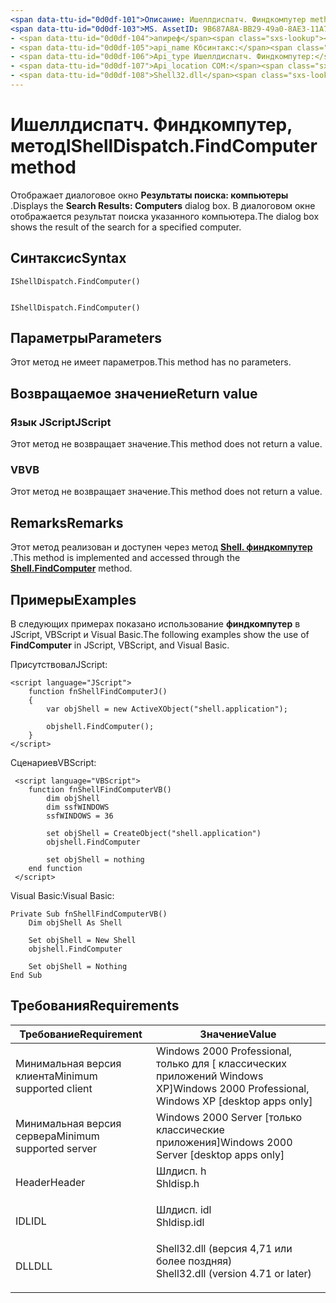 ```yaml
---
<span data-ttu-id="0d0df-101">Описание: Ишеллдиспатч. Финдкомпутер method-"отображает диалоговое окно" результаты поиска: компьютеры ".</span><span class="sxs-lookup"><span data-stu-id="0d0df-101">description: IShellDispatch.FindComputer method - 'Displays the Search Results: Computers dialog box.</span></span> <span data-ttu-id="0d0df-102">В диалоговом окне отображается результат поиска указанного компьютера.</span><span class="sxs-lookup"><span data-stu-id="0d0df-102">The dialog box shows the result of the search for a specified computer.'</span></span>
<span data-ttu-id="0d0df-103">MS. AssetID: 9B687A8A-BB29-49a0-8AE3-11A75FAF3257 Title: метод Ишеллдиспатч. Финдкомпутер (Шлдисп. h) MS. Topic: ссылка на MS. Date: 05/31/2018 topic_type:</span><span class="sxs-lookup"><span data-stu-id="0d0df-103">ms.assetid: 9B687A8A-BB29-49a0-8AE3-11A75FAF3257 title: IShellDispatch.FindComputer method (Shldisp.h) ms.topic: reference ms.date: 05/31/2018 topic_type:</span></span> 
- <span data-ttu-id="0d0df-104">апиреф</span><span class="sxs-lookup"><span data-stu-id="0d0df-104">APIRef</span></span>
- <span data-ttu-id="0d0df-105">api_name Кбсинтакс:</span><span class="sxs-lookup"><span data-stu-id="0d0df-105">kbSyntax api_name:</span></span> 
- <span data-ttu-id="0d0df-106">Api_type Ишеллдиспатч. Финдкомпутер:</span><span class="sxs-lookup"><span data-stu-id="0d0df-106">IShellDispatch.FindComputer api_type:</span></span> 
- <span data-ttu-id="0d0df-107">Api_location COM:</span><span class="sxs-lookup"><span data-stu-id="0d0df-107">COM api_location:</span></span> 
- <span data-ttu-id="0d0df-108">Shell32.dll</span><span class="sxs-lookup"><span data-stu-id="0d0df-108">Shell32.dll</span></span>
---
```


# <a name="ishelldispatchfindcomputer-method"></a><span data-ttu-id="0d0df-109">Ишеллдиспатч. Финдкомпутер, метод</span><span class="sxs-lookup"><span data-stu-id="0d0df-109">IShellDispatch.FindComputer method</span></span>

<span data-ttu-id="0d0df-110">Отображает диалоговое окно **Результаты поиска: компьютеры** .</span><span class="sxs-lookup"><span data-stu-id="0d0df-110">Displays the **Search Results: Computers** dialog box.</span></span> <span data-ttu-id="0d0df-111">В диалоговом окне отображается результат поиска указанного компьютера.</span><span class="sxs-lookup"><span data-stu-id="0d0df-111">The dialog box shows the result of the search for a specified computer.</span></span>

## <a name="syntax"></a><span data-ttu-id="0d0df-112">Синтаксис</span><span class="sxs-lookup"><span data-stu-id="0d0df-112">Syntax</span></span>


```JScript
IShellDispatch.FindComputer()
```


```VB

IShellDispatch.FindComputer()
```





## <a name="parameters"></a><span data-ttu-id="0d0df-113">Параметры</span><span class="sxs-lookup"><span data-stu-id="0d0df-113">Parameters</span></span>

<span data-ttu-id="0d0df-114">Этот метод не имеет параметров.</span><span class="sxs-lookup"><span data-stu-id="0d0df-114">This method has no parameters.</span></span>

## <a name="return-value"></a><span data-ttu-id="0d0df-115">Возвращаемое значение</span><span class="sxs-lookup"><span data-stu-id="0d0df-115">Return value</span></span>

### <a name="jscript"></a><span data-ttu-id="0d0df-116">Язык JScript</span><span class="sxs-lookup"><span data-stu-id="0d0df-116">JScript</span></span>

<span data-ttu-id="0d0df-117">Этот метод не возвращает значение.</span><span class="sxs-lookup"><span data-stu-id="0d0df-117">This method does not return a value.</span></span>

### <a name="vb"></a><span data-ttu-id="0d0df-118">VB</span><span class="sxs-lookup"><span data-stu-id="0d0df-118">VB</span></span>

<span data-ttu-id="0d0df-119">Этот метод не возвращает значение.</span><span class="sxs-lookup"><span data-stu-id="0d0df-119">This method does not return a value.</span></span>

## <a name="remarks"></a><span data-ttu-id="0d0df-120">Remarks</span><span class="sxs-lookup"><span data-stu-id="0d0df-120">Remarks</span></span>

<span data-ttu-id="0d0df-121">Этот метод реализован и доступен через метод [**Shell. финдкомпутер**](shell-findcomputer.md) .</span><span class="sxs-lookup"><span data-stu-id="0d0df-121">This method is implemented and accessed through the [**Shell.FindComputer**](shell-findcomputer.md) method.</span></span>

## <a name="examples"></a><span data-ttu-id="0d0df-122">Примеры</span><span class="sxs-lookup"><span data-stu-id="0d0df-122">Examples</span></span>

<span data-ttu-id="0d0df-123">В следующих примерах показано использование **финдкомпутер** в JScript, VBScript и Visual Basic.</span><span class="sxs-lookup"><span data-stu-id="0d0df-123">The following examples show the use of **FindComputer** in JScript, VBScript, and Visual Basic.</span></span>

<span data-ttu-id="0d0df-124">Присутствовал</span><span class="sxs-lookup"><span data-stu-id="0d0df-124">JScript:</span></span>


```JScript
<script language="JScript">
    function fnShellFindComputerJ()
    {
        var objShell = new ActiveXObject("shell.application");
        
        objshell.FindComputer();
    }
</script>
```



<span data-ttu-id="0d0df-125">Сценариев</span><span class="sxs-lookup"><span data-stu-id="0d0df-125">VBScript:</span></span>


```VB
 <script language="VBScript">
    function fnShellFindComputerVB()
        dim objShell
        dim ssfWINDOWS
        ssfWINDOWS = 36

        set objShell = CreateObject("shell.application")
        objshell.FindComputer

        set objShell = nothing
    end function
 </script>
```



<span data-ttu-id="0d0df-126">Visual Basic:</span><span class="sxs-lookup"><span data-stu-id="0d0df-126">Visual Basic:</span></span>


```VB
Private Sub fnShellFindComputerVB()
    Dim objShell As Shell

    Set objShell = New Shell
    objshell.FindComputer

    Set objShell = Nothing
End Sub
```



## <a name="requirements"></a><span data-ttu-id="0d0df-127">Требования</span><span class="sxs-lookup"><span data-stu-id="0d0df-127">Requirements</span></span>



| <span data-ttu-id="0d0df-128">Требование</span><span class="sxs-lookup"><span data-stu-id="0d0df-128">Requirement</span></span> | <span data-ttu-id="0d0df-129">Значение</span><span class="sxs-lookup"><span data-stu-id="0d0df-129">Value</span></span> |
|-------------------------------------|----------------------------------------------------------------------------------------------------------------|
| <span data-ttu-id="0d0df-130">Минимальная версия клиента</span><span class="sxs-lookup"><span data-stu-id="0d0df-130">Minimum supported client</span></span><br/> | <span data-ttu-id="0d0df-131">Windows 2000 Professional, только для \[ классических приложений Windows XP\]</span><span class="sxs-lookup"><span data-stu-id="0d0df-131">Windows 2000 Professional, Windows XP \[desktop apps only\]</span></span><br/>                                         |
| <span data-ttu-id="0d0df-132">Минимальная версия сервера</span><span class="sxs-lookup"><span data-stu-id="0d0df-132">Minimum supported server</span></span><br/> | <span data-ttu-id="0d0df-133">Windows 2000 Server \[только классические приложения\]</span><span class="sxs-lookup"><span data-stu-id="0d0df-133">Windows 2000 Server \[desktop apps only\]</span></span><br/>                                                           |
| <span data-ttu-id="0d0df-134">Header</span><span class="sxs-lookup"><span data-stu-id="0d0df-134">Header</span></span><br/>                   | <dl> <span data-ttu-id="0d0df-135"><dt>Шлдисп. h</dt></span><span class="sxs-lookup"><span data-stu-id="0d0df-135"><dt>Shldisp.h</dt></span></span> </dl>                           |
| <span data-ttu-id="0d0df-136">IDL</span><span class="sxs-lookup"><span data-stu-id="0d0df-136">IDL</span></span><br/>                      | <dl> <span data-ttu-id="0d0df-137"><dt>Шлдисп. idl</dt></span><span class="sxs-lookup"><span data-stu-id="0d0df-137"><dt>Shldisp.idl</dt></span></span> </dl>                         |
| <span data-ttu-id="0d0df-138">DLL</span><span class="sxs-lookup"><span data-stu-id="0d0df-138">DLL</span></span><br/>                      | <dl> <span data-ttu-id="0d0df-139"><dt>Shell32.dll (версия 4,71 или более поздняя)</dt></span><span class="sxs-lookup"><span data-stu-id="0d0df-139"><dt>Shell32.dll (version 4.71 or later)</dt></span></span> </dl> |



 

 




